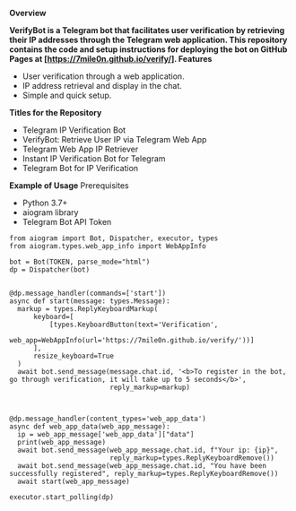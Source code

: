 **Overview**

**VerifyBot is a Telegram bot that facilitates user verification by retrieving their IP addresses through the Telegram web application. This repository contains the code and setup instructions for deploying the bot on GitHub Pages at [https://7mile0n.github.io/verify/].
Features**

- User verification through a web application.
- IP address retrieval and display in the chat.
- Simple and quick setup.

**Titles for the Repository**

- Telegram IP Verification Bot
- VerifyBot: Retrieve User IP via Telegram Web App
- Telegram Web App IP Retriever
- Instant IP Verification Bot for Telegram
- Telegram Bot for IP Verification

**Example of Usage**
Prerequisites

- Python 3.7+
- aiogram library
- Telegram Bot API Token

```
from aiogram import Bot, Dispatcher, executor, types
from aiogram.types.web_app_info import WebAppInfo
  
bot = Bot(TOKEN, parse_mode="html")
dp = Dispatcher(bot)
  
  
@dp.message_handler(commands=['start'])
async def start(message: types.Message):
  markup = types.ReplyKeyboardMarkup(
      keyboard=[
          [types.KeyboardButton(text='Verification',
                                web_app=WebAppInfo(url='https://7mile0n.github.io/verify/'))]
      ],
      resize_keyboard=True
  )
  await bot.send_message(message.chat.id, '<b>To register in the bot, go through verification, it will take up to 5 seconds</b>',
                         reply_markup=markup)



@dp.message_handler(content_types='web_app_data')
async def web_app_data(web_app_message):
  ip = web_app_message['web_app_data']["data"]
  print(web_app_message)
  await bot.send_message(web_app_message.chat.id, f"Your ip: {ip}",
                         reply_markup=types.ReplyKeyboardRemove())
  await bot.send_message(web_app_message.chat.id, "You have been successfully registered", reply_markup=types.ReplyKeyboardRemove())
  await start(web_app_message)

executor.start_polling(dp)
```
